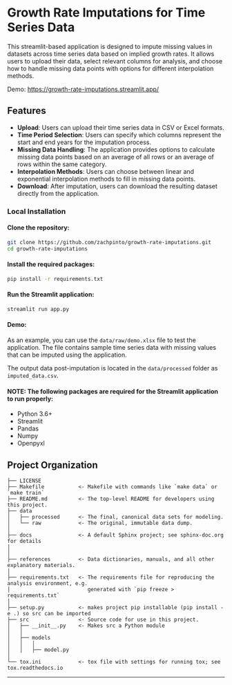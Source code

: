 Growth Rate Imputations for Time Series Data
==============================

This streamlit-based application is designed to impute missing values in datasets across time series data based on implied growth rates. 
It allows users to upload their data, select relevant columns for analysis, and choose how to handle missing data points with options for different interpolation methods.

Demo: https://growth-rate-imputations.streamlit.app/

## Features

- **Upload**: Users can upload their time series data in CSV or Excel formats.
- **Time Period Selection**: Users can specify which columns represent the start and end years for the imputation process.
- **Missing Data Handling**: The application provides options to calculate missing data points based on an average of all rows or an average of rows within the same category.
- **Interpolation Methods**: Users can choose between linear and exponential interpolation methods to fill in missing data points.
- **Download**: After imputation, users can download the resulting dataset directly from the application.


### Local Installation

#### Clone the repository:
```bash
git clone https://github.com/zachpinto/growth-rate-imputations.git
cd growth-rate-imputations
```

#### Install the required packages:
```bash
pip install -r requirements.txt
```

#### Run the Streamlit application:
```bash
streamlit run app.py
```

#### Demo:
As an example, you can use the `data/raw/demo.xlsx` file to test the application. 
The file contains sample time series data with missing values that can be imputed using the application.

The output data post-imputation is located in the `data/processed` folder as `imputed_data.csv`.

#### NOTE: The following packages are required for the Streamlit application to run properly:

- Python 3.6+
- Streamlit
- Pandas
- Numpy
- Openpyxl


Project Organization
------------

    ├── LICENSE
    ├── Makefile           <- Makefile with commands like `make data` or `make train`
    ├── README.md          <- The top-level README for developers using this project.
    ├── data
    │   ├── processed      <- The final, canonical data sets for modeling.
    │   └── raw            <- The original, immutable data dump.
    │
    ├── docs               <- A default Sphinx project; see sphinx-doc.org for details
    │
    │
    ├── references         <- Data dictionaries, manuals, and all other explanatory materials.
    │
    ├── requirements.txt   <- The requirements file for reproducing the analysis environment, e.g.
    │                         generated with `pip freeze > requirements.txt`
    │
    ├── setup.py           <- makes project pip installable (pip install -e .) so src can be imported
    ├── src                <- Source code for use in this project.
    │   ├── __init__.py    <- Makes src a Python module
    │   │
    │   ├── models       
    │   │   │               
    │   │   ├── model.py
    │
    └── tox.ini            <- tox file with settings for running tox; see tox.readthedocs.io


--------

